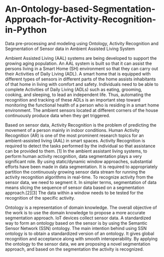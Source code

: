 # An-Ontology-based-Segmentation-Approach-for-Activity-Recognition-in-Python
Data pre-processing and modeling using Ontology, Activity Recognition and Segmentation of Sensor data in Ambient Assisted Living System

Ambient Assisted Living (AAL) systems are being developed to support the growing aging population. An AAL system is built so that it can assist the persons living in a Smart Home (SH) environment so that they can carry out their Activities of Daily Living (ADL). A smart home that is equipped with different types of sensors in different parts of the home assists inhabitants of that home in living with comfort and safety. Individuals need to be able to complete Activities of Daily Living (ADLs) such as eating, grooming, cooking, and sleeping, to lead an independent life. Thus, automating the recognition and tracking of these ADLs is an important step toward monitoring the functional health of a person who is residing in a smart home environment. The ambient sensors located at different corners of the house continuously produce data when they get triggered.

Based on sensor data, Activity Recognition is the problem of predicting the movement of a person mainly in indoor conditions. Human Activity Recognition (AR) is one of the most prominent research topics for an ambient-assisted living (AAL) in smart spaces. Activity Recognition is required to detect the tasks performed by the individual so that assistance can be provided to them. [1] In the ambient assistant living systems, to perform human activity recognition, data segmentation plays a very significant role. By using static/dynamic window approaches, substantial efforts have been made in data segmentation. It is required to appropriately partition the continuously growing sensor data stream for running the activity recognition algorithms in real-time. To recognize activity from the sensor data, we need to segment it. In simpler terms, segmentation of data means slicing the sequence of sensor data based on a segmentation approach.[2][3] The data within a window needs to be tested for the recognition of the specific activity.

Ontology is a representation of domain knowledge. The overall objective of the work is to use the domain knowledge to propose a more accurate segmentation approach. IoT devices collect sensor data. A standardized way to form an ontology based on the sensor is by using the Semantic Sensor Network (SSN) ontology.  The main intention behind using SSN ontology is to obtain a standardized version of an ontology. It gives global recognition and acceptance along with smooth interoperability. By applying the ontology to the sensor data, we are proposing a novel segmentation approach, and based on the segmentation the activity is recognized. 

